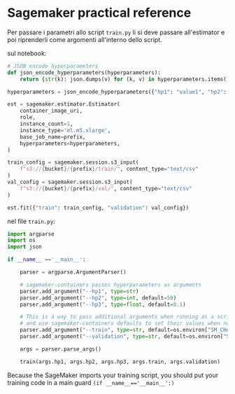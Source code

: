 # Sagemaker practical reference

Per passare i parametri allo script `train.py` li si deve passare all'estimator e poi riprenderli come argomenti all'interno dello script.

sul notebook:

```python
# JSON encode hyperparameters
def json_encode_hyperparameters(hyperparameters):
    return {str(k): json.dumps(v) for (k, v) in hyperparameters.items()}

hyperparameters = json_encode_hyperparameters({"hp1": "value1", "hp2": 300, "hp3": 0.001})

est = sagemaker.estimator.Estimator(
    container_image_uri,
    role,
    instance_count=1,
    instance_type='ml.m5.xlarge',
    base_job_name=prefix,
    hyperparameters=hyperparameters,
)

train_config = sagemaker.session.s3_input(
    f"s3://{bucket}/{prefix}/train/", content_type="text/csv"
)
val_config = sagemaker.session.s3_input(
    f"s3://{bucket}/{prefix}/val/", content_type="text/csv"
)

est.fit({"train": train_config, "validation": val_config})
```

nel file `train.py`:

```python
import argparse
import os
import json

if __name__ =='__main__':

    parser = argparse.ArgumentParser()

    # sagemaker-containers passes hyperparameters as arguments
    parser.add_argument("--hp1", type=str)
    parser.add_argument("--hp2", type=int, default=50)
    parser.add_argument("--hp3", type=float, default=0.1)

    # This is a way to pass additional arguments when running as a script
    # and use sagemaker-containers defaults to set their values when not specified.
    parser.add_argument("--train", type=str, default=os.environ["SM_CHANNEL_TRAIN"])
    parser.add_argument("--validation", type=str, default=os.environ["SM_CHANNEL_VALIDATION"])

    args = parser.parse_args()

    train(args.hp1, args.hp2, args.hp3, args.train, args.validation)
```

Because the SageMaker imports your training script, you should put your training code in a main guard `(if __name__=='__main__':)`
